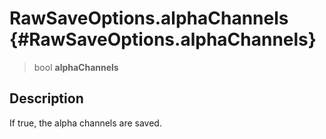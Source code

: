 RawSaveOptions.alphaChannels {#RawSaveOptions.alphaChannels}
============================

> bool **alphaChannels**

Description
-----------

If true, the alpha channels are saved.
